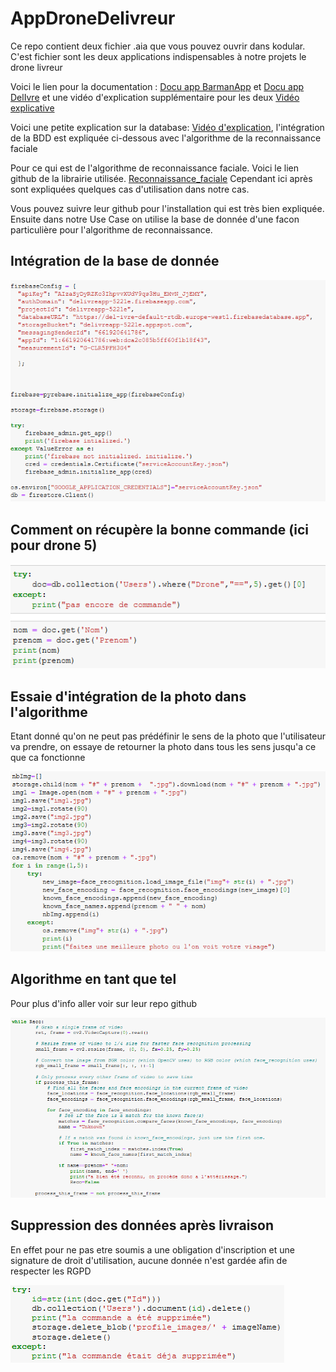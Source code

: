 # AppDroneDelivreur
Ce repo contient deux fichier .aia que vous pouvez ouvrir dans kodular. C'est fichier sont les deux applications indispensables à notre projets le drone livreur

Voici le lien pour la documentation : [Docu app BarmanApp]() et [Docu app DelIvre]() et une vidéo d'explication supplémentaire pour les deux [Vidéo explicative](https://youtu.be/whOkrrNxA8E)

Voici une petite explication sur la database: [Vidéo d'explication](https://www.youtube.com/watch?v=zAVjq34hjDs&feature=youtu.be), l'intégration de la BDD est expliquée ci-dessous avec l'algorithme de la reconnaissance faciale

Pour ce qui est de l'algorithme de reconnaissance faciale. Voici le lien github de la librairie utilisée. [Reconnaissance_faciale](https://github.com/ageitgey/face_recognition) Cependant ici après sont expliquées quelques cas d'utilisation dans notre cas.

Vous pouvez suivre leur github pour l'installation qui est très bien expliquée.
Ensuite dans notre Use Case on utilise la base de donnée d'une facon particulière pour l'algorithme de reconnaissance.

## Intégration de la base de donnée

![Intégration base de donnée](https://github.com/BasileAmeeuw/AppDroneDelivreur/blob/main/Image%20github/IntegrationBDD.png)

## Comment on récupère la bonne commande (ici pour drone 5)

![Recupération BDD](https://github.com/BasileAmeeuw/AppDroneDelivreur/blob/main/Image%20github/RecupBDD.png)

## Essaie d'intégration de la photo dans l'algorithme
Etant donné qu'on ne peut pas prédéfinir le sens de la photo que l'utilisateur va prendre, on essaye de retourner la photo dans tous les sens jusqu'a ce que ca fonctionne

![Rotation image](https://github.com/BasileAmeeuw/AppDroneDelivreur/blob/main/Image%20github/photo4face.png)

## Algorithme en tant que tel
Pour plus d'info aller voir sur leur repo github

![reco_algo](https://github.com/BasileAmeeuw/AppDroneDelivreur/blob/main/Image%20github/reco_algo.png)

## Suppression des données après livraison
En effet pour ne pas etre soumis a une obligation d'inscription et une signature de droit d'utilisation, aucune donnée n'est gardée afin de respecter les RGPD

![RGPD](https://github.com/BasileAmeeuw/AppDroneDelivreur/blob/main/Image%20github/suppressionBDD.png)
